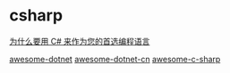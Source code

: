 csharp
======
[为什么要用 C# 来作为您的首选编程语言](https://realm.io/cn/news/goto-mads-torgersen-why-take-another-look-at-c-sharp/)

[awesome-dotnet](https://github.com/quozd/awesome-dotnet)
[awesome-dotnet-cn](https://github.com/jobbole/awesome-dotnet-cn)
[awesome-c-sharp](https://github.com/uhub/awesome-c-sharp)


